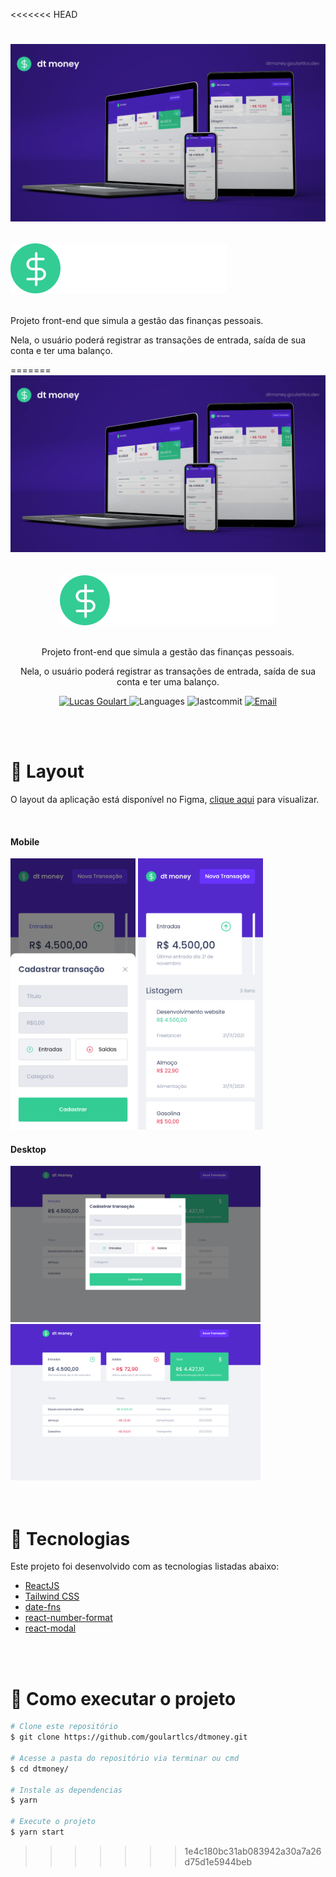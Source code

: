 <<<<<<< HEAD
<h1 align="center">
  <img src="./src/assets/dtmoney_cover.png" alt="dt money" />

  <br />

  <p align="left">
    <img src="./src/assets/logo.svg" alt="dt money" />
  </p>
</h1>

<p>
  Projeto front-end que simula a gestão das finanças pessoais.
  
  Nela, o usuário poderá registrar as transações de entrada, saída de sua conta e ter uma balanço.
</p>
=======
<div align="center">
  <a href="https://dtmoney.goulartlcs.dev/" target="_blank">
    <img src="./src/assets/dtmoney_cover.png" alt="dt money" />
  </a>

  <br />
  <br />
  <br />

  <a href="https://dtmoney.goulartlcs.dev/" target="_blank">
    <img src="./src/assets/logo.svg" alt="dt money" />
  </a>
  
  <br />
  <br />

  <p align="center">
    Projeto front-end que simula a gestão das finanças pessoais.
  </p>
  <p align="center">
    Nela, o usuário poderá registrar as transações de entrada, saída de sua conta e ter uma balanço.
  </p>
 
  
  <p align="center">
    <a href="https://www.linkedin.com/in/goulartlcs/">
      <img alt="Lucas Goulart" src="https://img.shields.io/badge/-goulartlcs-363F5F?style=flat&logo=Linkedin&logoColor=white" />
    </a>
    <img alt="Languages" src="https://img.shields.io/github/languages/count/goulartlcs/dtmoney?color=363F5F" />
    <img alt="lastcommit" src="https://img.shields.io/github/last-commit/goulartlcs/dtmoney?color=363F5F" />
    <a href="mailto:lucas@goulartlcs.dev">
     <img alt="Email" src="https://img.shields.io/badge/-lucas%40goulartlcs.dev-363F5F" />
    </a> 
  </p>
</div>

<br />
<br />

# :art: Layout
O layout da aplicação está disponível no Figma, [clique aqui](https://www.figma.com/file/0xmu9mj2TJYoIOubBFWsk5/dtmoney-Ignite-(Copy)?node-id=0%3A1) para visualizar.

<br />

#### Mobile
<div align="left">
  <img src="./src/assets/screenshot_mobile-2.png" alt="Screenshot Mobile dt money" width="200px" />
  <img src="./src/assets/screenshot_mobile-1.png" alt="Screenshot Mobile dt money" width="200px" />
</div>

#### Desktop
<div align="left">
  <img src="./src/assets/screenshot_desktop-2.png" alt="Screenshot Desktop dt money" width="400px" />
  <img src="./src/assets/screenshot_desktop-1.png" alt="Screenshot Desktop dt money" width="400px" />
</div>

<br />
<br />

# 🧰 Tecnologias
Este projeto foi desenvolvido com as tecnologias listadas abaixo:

- [ReactJS](https://reactjs.org/)
- [Tailwind CSS](https://tailwindcss.com/)
- [date-fns](https://date-fns.org/)
- [react-number-format](https://github.com/s-yadav/react-number-format)
- [react-modal](https://github.com/reactjs/react-modal)

<br />
<br />

# :rocket: Como executar o projeto
```bash
# Clone este repositório
$ git clone https://github.com/goulartlcs/dtmoney.git

# Acesse a pasta do repositório via terminar ou cmd
$ cd dtmoney/

# Instale as dependencias
$ yarn

# Execute o projeto
$ yarn start
```
>>>>>>> 1e4c180bc31ab083942a30a7a26d75d1e5944beb
